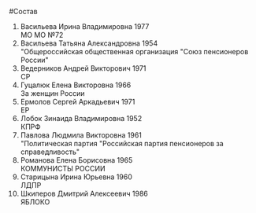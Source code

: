 #Состав
1. Васильева Ирина Владимировна 1977   
    МО МО №72
2. Васильева Татьяна Александровна 1954   
    "Общероссийская общественная организация "Союз пенсионеров России"
3. Ведерников Андрей Викторович 1971   
    СР
4. Гуцалюк Елена Викторовна 1966   
    За женщин России
5. Ермолов Сергей Аркадьевич 1971   
    ЕР
6. Лобок Зинаида Владимировна 1952   
    КПРФ
7. Павлова Людмила Викторовна 1961   
    "Политическая партия "Российская партия пенсионеров за справедливость"
8. Романова Елена Борисовна 1965   
    КОММУНИСТЫ РОССИИ
9. Старицына Ирина Юрьевна 1960   
    ЛДПР
10. Шкиперов Дмитрий Алексеевич 1986   
    ЯБЛОКО
